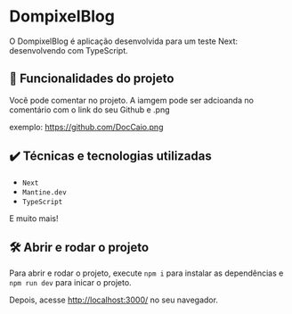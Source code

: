 

# DompixelBlog

O DompixelBlog é aplicação desenvolvida para um teste Next: desenvolvendo com TypeScript.


## 🔨 Funcionalidades do projeto

Você pode comentar no projeto.
A iamgem pode ser adcioanda no comentário com o link do seu Github e .png

exemplo:
https://github.com/DocCaio.png

## ✔️ Técnicas e tecnologias utilizadas

- `Next`
- `Mantine.dev`
- `TypeScript`

E muito mais!

## 🛠️ Abrir e rodar o projeto

Para abrir e rodar o projeto, execute `npm i` para instalar as dependências e `npm run dev` para inicar o projeto.

Depois, acesse <a href="http://localhost:3000/">http://localhost:3000/</a> no seu navegador.

